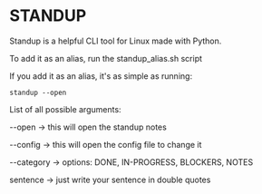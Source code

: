 # STANDUP

Standup is a helpful CLI tool for Linux made with Python.

To add it as an alias, run the standup_alias.sh script

If you add it as an alias, it's as simple as running:
```
standup --open
```
List of all possible arguments:

--open -> this will open the standup notes

--config -> this will open the config file to change it

--category -> options: DONE, IN-PROGRESS, BLOCKERS, NOTES

sentence -> just write your sentence in double quotes
